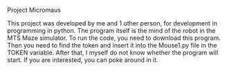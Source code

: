 Project Micromaus

This project was developed by me and 1 other person, for development in programming in python. The program itself is the mind of the robot in the MTS Maze simulator. To run the code, you need to download this program. Then you need to find the token and insert it into the Mouse1.py file in the TOKEN variable. After that, I myself do not know whether the program will start. If you are interested, you can poke around in it.
